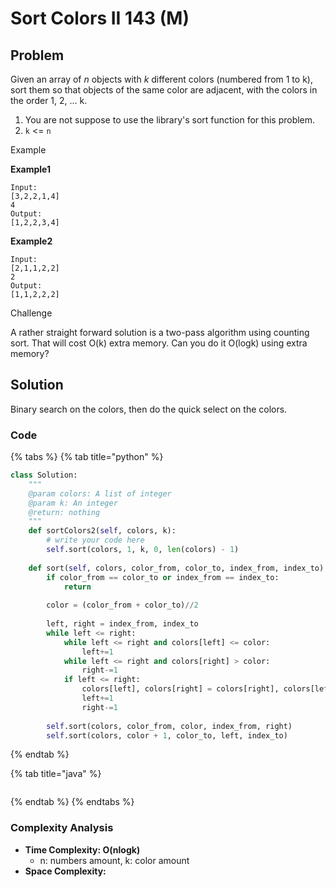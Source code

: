 # Sort Colors II 143 \(M\)

## Problem

Given an array of _n_ objects with _k_ different colors \(numbered from 1 to k\), sort them so that objects of the same color are adjacent, with the colors in the order 1, 2, ... k.

1. You are not suppose to use the library's sort function for this problem.
2. `k` &lt;= `n`

Example

**Example1**

```text
Input: 
[3,2,2,1,4] 
4
Output: 
[1,2,2,3,4]
```

**Example2**

```text
Input: 
[2,1,1,2,2] 
2
Output: 
[1,1,2,2,2]
```

Challenge

A rather straight forward solution is a two-pass algorithm using counting sort. That will cost O\(k\) extra memory. Can you do it O\(logk\) using extra memory?

## Solution

Binary search on the colors, then do the quick select on the colors. 

### Code

{% tabs %}
{% tab title="python" %}
```python
class Solution:
    """
    @param colors: A list of integer
    @param k: An integer
    @return: nothing
    """
    def sortColors2(self, colors, k):
        # write your code here
        self.sort(colors, 1, k, 0, len(colors) - 1)
    
    def sort(self, colors, color_from, color_to, index_from, index_to):
        if color_from == color_to or index_from == index_to:
            return
        
        color = (color_from + color_to)//2
        
        left, right = index_from, index_to
        while left <= right:
            while left <= right and colors[left] <= color:
                left+=1
            while left <= right and colors[right] > color:
                right-=1
            if left <= right:
                colors[left], colors[right] = colors[right], colors[left]
                left+=1
                right-=1
        
        self.sort(colors, color_from, color, index_from, right)
        self.sort(colors, color + 1, color_to, left, index_to)

```
{% endtab %}

{% tab title="java" %}
```

```
{% endtab %}
{% endtabs %}

### Complexity Analysis

* **Time Complexity: O\(nlogk\)**
  * n: numbers amount, k: color amount
* **Space Complexity:**

